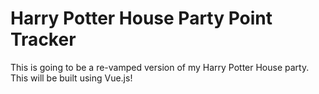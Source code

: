 # Harry Potter House Party Point Tracker

This is going to be a re-vamped version of my Harry Potter House party. This will be built using Vue.js!
